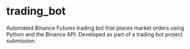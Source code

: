 # trading_bot
Automated Binance Futures trading bot that places market orders using Python and the Binance API. Developed as part of a trading bot project submission.
